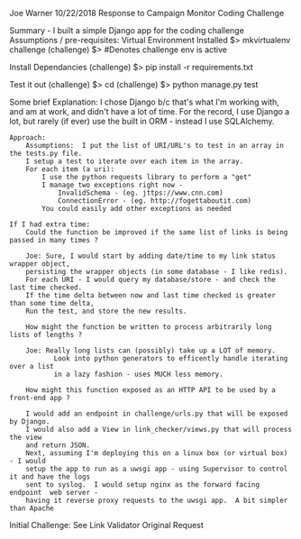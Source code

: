 Joe Warner
10/22/2018
Response to Campaign Monitor Coding Challenge

Summary - 
I built a simple Django app for the coding challenge
Assumptions / pre-requisites:
  Virtual Environment Installed
  	$>  mkvirtualenv challenge
       (challenge) $>           #Denotes challenge env is active

  Install Dependancies
        (challenge) $> pip install -r requirements.txt
  
  Test it out
	(challenge) $> cd <your target dir>
        (challenge) $> python manage.py test

  Some brief Explanation:
	I chose Django b/c that's what I'm working with, and am at work, and didn't have a lot of time.
	For the record, I use Django a lot, but rarely (if ever) use the built in ORM - instead I use SQLAlchemy.
	
	Approach:
		Assumptions:  I put the list of URI/URL's to test in an array in the tests.py file.
		I setup a test to iterate over each item in the array.
		For each item (a uri):
			I use the python requests library to perform a "get"
			I manage two exceptions right now - 
				InvalidSchema - (eg. jttps://www.cnn.com)
				ConnectionError - (eg. http://fogettaboutit.com)
			You could easily add other exceptions as needed

	If I had extra time:
		Could the function be improved if the same list of links is being passed in many times ?
		
		Joe: Sure, I would start by adding date/time to my link status wrapper object, 
		persisting the wrapper objects (in some database - I like redis).  
		For each URI - I would query my database/store - and check the last time checked.
		If the time delta between now and last time checked is greater than some time delta, 
		Run the test, and store the new results.
		
		How might the function be written to process arbitrarily long lists of lengths ?
		
		Joe: Really long lists can (possibly) take up a LOT of memory.  
               Look into python generators to efficently handle iterating over a list 
               in a lazy fashion - uses MUCH less memory.
		
		How might this function exposed as an HTTP API to be used by a front-end app ?

		I would add an endpoint in challenge/urls.py that will be exposed by Django.
		I would also add a View in link_checker/views.py that will process the view 
		and return JSON.
		Next, assuming I'm deploying this on a linux box (or virtual box) - I would 
		setup the app to run as a uwsgi app - using Supervisor to control it and have the logs
		sent to syslog.  I would setup nginx as the forward facing endpoint  web server - 
		having it reverse proxy requests to the uwsgi app.  A bit simpler than Apache


Initial Challenge:
 See Link Validator Original Request
